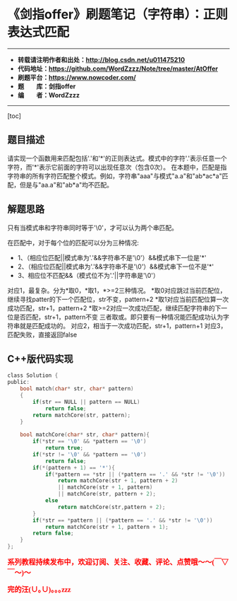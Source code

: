 # 《剑指offer》刷题笔记（字符串）：正则表达式匹配

----------

- **转载请注明作者和出处：http://blog.csdn.net/u011475210**
- **代码地址：https://github.com/WordZzzz/Note/tree/master/AtOffer**
- **刷题平台：https://www.nowcoder.com/**
- **题&emsp;&emsp;库：剑指offer**
- **编&emsp;&emsp;者：WordZzzz**

----------

[toc]

## 题目描述

请实现一个函数用来匹配包括'.'和'\*'的正则表达式。模式中的字符'.'表示任意一个字符，而'\*'表示它前面的字符可以出现任意次（包含0次）。 在本题中，匹配是指字符串的所有字符匹配整个模式。例如，字符串"aaa"与模式"a.a"和"ab\*ac\*a"匹配，但是与"aa.a"和"ab\*a"均不匹配。

## 解题思路

只有当模式串和字符串同时等于'\0'，才可以认为两个串匹配。

在匹配中，对于每个位的匹配可以分为三种情况:

- 1、（相应位匹配||模式串为'.'&&字符串不是'\0'）&&模式串下一位是'*'
- 2、（相应位匹配||模式串为'.'&&字符串不是'\0'）&&模式串下一位不是'*'
- 3、相应位不匹配&&（模式位不为'.'||字符串是'\0'）

对应1，最复杂。分为\*取0，\*取1，\*>=2三种情况。
\*取0对应跳过当前匹配位，继续寻找patter的下一个匹配位，str不变，pattern+2
\*取1对应当前匹配位算一次成功匹配，str+1，pattern+2
\*取>=2对应一次成功匹配，继续匹配字符串的下一位是否匹配，str+1，pattern不变
三者取或。即只要有一种情况能匹配成功认为字符串就是匹配成功的。
对应2，相当于一次成功匹配，str+1，pattern+1
对应3，匹配失败，直接返回false

## C++版代码实现

```c
class Solution {
public:
    bool match(char* str, char* pattern)
    {
        if(str == NULL || pattern == NULL)
            return false;
        return matchCore(str, pattern);
    }
    
    bool matchCore(char* str, char* pattern){
        if(*str == '\0' && *pattern == '\0')
            return true;
        if(*str != '\0' && *pattern == '\0')
            return false;
        if(*(pattern + 1) == '*'){
            if(*pattern == *str || (*pattern == '.' && *str != '\0'))
                return matchCore(str + 1, pattern + 2) 
                || matchCore(str + 1, pattern) 
                || matchCore(str, pattern + 2);
            else
                return matchCore(str,pattern + 2);
        }
        if(*str == *pattern || (*pattern == '.' && *str != '\0'))
            return matchCore(str + 1, pattern + 1);
        return false;
    }
};
```

**<font color="red" size=3 face="仿宋">系列教程持续发布中，欢迎订阅、关注、收藏、评论、点赞哦～～(￣▽￣～)～</font>**

**<font color="red" size=3 face="仿宋">完的汪(∪｡∪)｡｡｡zzz</font>**